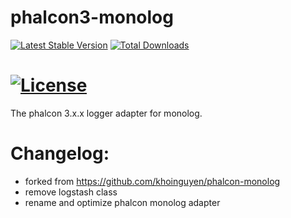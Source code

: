 # phalcon3-monolog

[![Latest Stable Version](https://poser.pugx.org/c0de8/phalcon3-monolog/v/stable)](https://packagist.org/packages/c0de8/phalcon3-monolog)
[![Total Downloads](https://poser.pugx.org/c0de8/phalcon3-monolog/downloads)](https://packagist.org/packages/c0de8/phalcon3-monolog)

[![License](https://poser.pugx.org/c0de8/phalcon3-monolog/license)](https://packagist.org/packages/c0de8/phalcon3-monolog)
===

The phalcon 3.x.x logger adapter for monolog.

Changelog:
=====
- forked from https://github.com/khoinguyen/phalcon-monolog
- remove logstash class
- rename and optimize phalcon monolog adapter
 